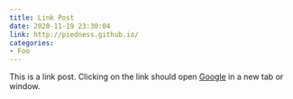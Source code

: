 ```yaml
---
title: Link Post
date: 2020-11-19 23:30:04
link: http://piedness.github.io/
categories:
- Foo
---
```


This is a link post. Clicking on the link should open [Google](http://www.google.com/) in a new tab or window.

